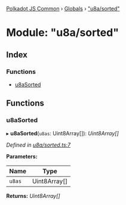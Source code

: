 [Polkadot JS Common](../README.md) › [Globals](../globals.md) › ["u8a/sorted"](_u8a_sorted_.md)

# Module: "u8a/sorted"

## Index

### Functions

* [u8aSorted](_u8a_sorted_.md#u8asorted)

## Functions

###  u8aSorted

▸ **u8aSorted**(`u8as`: Uint8Array[]): *Uint8Array[]*

*Defined in [u8a/sorted.ts:7](https://github.com/polkadot-js/common/blob/ffc6b032/packages/util/src/u8a/sorted.ts#L7)*

**Parameters:**

Name | Type |
------ | ------ |
`u8as` | Uint8Array[] |

**Returns:** *Uint8Array[]*
